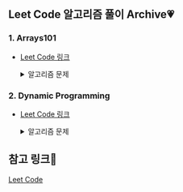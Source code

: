 ## Leet Code 알고리즘 풀이 Archive:heartpulse:

### 1. Arrays101

- [Leet Code 링크](https://leetcode.com/explore/learn/card/fun-with-arrays/521/introduction/)

  <details>
    <summary> 알고리즘 문제 </summary>
    <div markdown="1">
      <ul>
        <li> Max Consecutive Ones :white_check_mark:
        <li> Find Numbers with Even Number of Digits :white_check_mark:
        <li> Squares of a Sorted Array :white_check_mark:
        <li> Duplicate Zeros :white_check_mark:
        <li> Merge Sorted Array :white_check_mark:
        <li> Remove Element :white_check_mark:
        <li> Remove Duplicates from Sorted Array :white_check_mark:
        <li> Check If N and Its Double Exist :white_check_mark:
        <li> Valid Mountain Array :white_check_mark:
        <li> Replace Elements with Greatest Element on Right Side :white_check_mark:
        <li> Move Zeroes :white_check_mark:
        <li> Sort Array By Parity :white_check_mark:
        <li> Height Checker :white_check_mark:
        <li> Third Maximum Number :white_check_mark:
        <li> Find All Numbers Disappeared in an Array :white_check_mark:
      <ul>
    </div>
  </details>

### 2. Dynamic Programming

- [Leet Code 링크](https://leetcode.com/problemset/all/?difficulty=EASY&page=1&topicSlugs=dynamic-programming)

  <details>
    <summary> 알고리즘 문제 </summary>
    <div markdown="1">
      <ul>
        <li> 70. Climbing Stairs :white_check_mark:
        <li> 118. Pascal's Triangle :white_check_mark:
        <li> 119. Pascal's Triangle II :white_check_mark:
        <li> 131. Palindrome Partitioning :white_check_mark:
        <li> 392. Is Subsequence :white_check_mark:
        <li> 509. Fibonacci Number :white_check_mark:
        <li> 1137. N-th Tribonacci Number :white_check_mark:
        <li> 121. Best Time to Buy and Sell Stock :white_check_mark:
      <ul>
    </div>
  </details>

## 참고 링크:sunflower:

[Leet Code](https://leetcode.com/)

